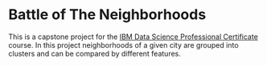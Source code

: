 # Battle of The Neighborhoods

This is a capstone project for the [IBM Data Science Professional Certificate](https://www.coursera.org/professional-certificates/ibm-data-science) course.
In this project neighborhoods of a given city are grouped into clusters and can be compared by different features.
